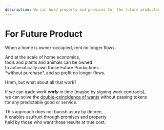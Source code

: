 ```yaml
---
description: We can hold property and promises for the future production they assure.
---
```


# For Future Product

When a home is owner-occupied, rent no longer flows.  
  
And at the scale of home economics,  
tools and plants and animals can be owned  
to automatically own those Future Productions  
\*without purchase\*, and so profit no longer flows.

Hmm, but what about all that work?

If we can trade work _**early**_ in time \[maybe by signing work contracts\],  
we can solve the [double-coincidence of wants](https://en.wikipedia.org/wiki/Coincidence_of_wants) without passing tokens  
for any predictable good or service.

This approach does not banish usury by decree,  
it enables usufruct through promises and property  
held by those who want those results at true cost.

